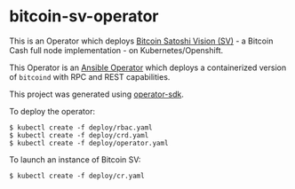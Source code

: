 # bitcoin-sv-operator

This is an Operator which deploys [Bitcoin Satoshi Vision (SV)](https://github.com/bitcoin-sv/bitcoin-sv) - a Bitcoin Cash full node implementation - on Kubernetes/Openshift. 

This Operator is an [Ansible Operator](https://github.com/water-hole/ansible-operator) which deploys a containerized version of `bitcoind` with RPC and REST capabilities.

This project was generated using [operator-sdk](https://github.com/operator-framework/operator-sdk).

To deploy the operator:
```
$ kubectl create -f deploy/rbac.yaml
$ kubectl create -f deploy/crd.yaml
$ kubectl create -f deploy/operator.yaml
```

To launch an instance of Bitcoin SV:
```
$ kubectl create -f deploy/cr.yaml
```
